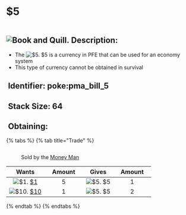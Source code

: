 # $5

<figure><img src="https://github.com/user-attachments/assets/7903b464-40b1-4f0a-ab0f-c37a761fa0ff" alt=""><figcaption></figcaption></figure>

## <img src="https://minecraft.wiki/images/Book_and_Quill_JE2_BE2.png?2128f" alt="Book and Quill." data-size="line"> Description: <a href="#description" id="description"></a>

* The <img src="https://github.com/user-attachments/assets/7903b464-40b1-4f0a-ab0f-c37a761fa0ff" alt="$5." data-size="line"> $5 is a currency in PFE that can be used for an economy system
* This type of currency cannot be obtained in survival

## <img src="https://minecraft.wiki/images/Name_Tag_JE2_BE2.png?cbdc1" alt="" data-size="line"> Identifier: **poke:**&#x70;ma\_bill\_5 <a href="#identifier" id="identifier"></a>

## <img src="https://minecraft.wiki/images/Light_Gray_Bundle_JE1_BE1.png?b552e" alt="" data-size="line"> Stack Size: 64 <a href="#stack-size" id="stack-size"></a>

## <img src="https://minecraft.wiki/images/thumb/Crafting_Table_JE4_BE3.png/150px-Crafting_Table_JE4_BE3.png?5767f" alt="" data-size="line"> Obtaining: <a href="#obtaining" id="obtaining"></a>

{% tabs %}
{% tab title="Trade" %}
<figure><img src="https://github.com/user-attachments/assets/b8730220-4755-4ead-a51c-da527ff5f245" alt=""><figcaption><p>Sold by the <a href="../../../mobs/traders/money-man.md">Money Man</a></p></figcaption></figure>

<table data-full-width="false"><thead><tr><th align="center">Wants</th><th width="88" align="center">Amount</th><th align="center">Gives</th><th width="85" align="center">Amount</th></tr></thead><tbody><tr><td align="center"><img src="https://github.com/user-attachments/assets/a1a84865-f609-49d8-857b-7ee92d84ba3d" alt="$1." data-size="line"> <a href="usd1.md">$1</a></td><td align="center">5</td><td align="center"><img src="https://github.com/user-attachments/assets/7903b464-40b1-4f0a-ab0f-c37a761fa0ff" alt="$5." data-size="line"> $5</td><td align="center">1</td></tr><tr><td align="center"><img src="https://github.com/user-attachments/assets/a01892ed-2fa7-49e2-8301-ee494a2b25ee" alt="$10." data-size="line"> <a href="usd10.md">$10</a></td><td align="center">1</td><td align="center"><img src="https://github.com/user-attachments/assets/7903b464-40b1-4f0a-ab0f-c37a761fa0ff" alt="$5." data-size="line"> $5</td><td align="center">2</td></tr></tbody></table>
{% endtab %}
{% endtabs %}


